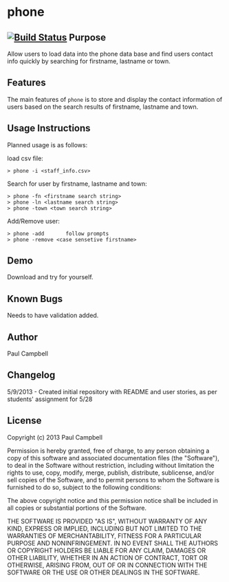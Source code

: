 phone
=====================
[![Build Status](https://travis-ci.org/nimbleltd/NSS-phone-db.png)](https://travis-ci.org/nimbleltd/NSS-phone-db)
Purpose
-------

Allow users to load data into the phone data base and find users contact info quickly 
by searching for firstname, lastname or town.

Features
--------
The main features of `phone` is to store and display the contact information of users 
based on the search results of firstname, lastname and town.

Usage Instructions
------------------
Planned usage is as follows:

load csv file:

    > phone -i <staff_info.csv>

Search for user by firstname, lastname and town:

    > phone -fn <firstname search string>
    > phone -ln <lastname search string>
    > phone -town <town search string>
    
Add/Remove user:

    > phone -add       follow prompts
    > phone -remove <case sensetive firstname>


Demo
----
Download and try for yourself.

Known Bugs
----------
Needs to have validation added.

Author
------

Paul Campbell

Changelog
---------

5/9/2013 - Created initial repository with README and user stories, as per students' assignment for 5/28

License
-------
Copyright (c) 2013 Paul Campbell

Permission is hereby granted, free of charge, to any person obtaining a copy
of this software and associated documentation files (the "Software"), to deal
in the Software without restriction, including without limitation the rights
to use, copy, modify, merge, publish, distribute, sublicense, and/or sell
copies of the Software, and to permit persons to whom the Software is
furnished to do so, subject to the following conditions:

The above copyright notice and this permission notice shall be included in
all copies or substantial portions of the Software.

THE SOFTWARE IS PROVIDED "AS IS", WITHOUT WARRANTY OF ANY KIND, EXPRESS OR
IMPLIED, INCLUDING BUT NOT LIMITED TO THE WARRANTIES OF MERCHANTABILITY,
FITNESS FOR A PARTICULAR PURPOSE AND NONINFRINGEMENT. IN NO EVENT SHALL THE
AUTHORS OR COPYRIGHT HOLDERS BE LIABLE FOR ANY CLAIM, DAMAGES OR OTHER
LIABILITY, WHETHER IN AN ACTION OF CONTRACT, TORT OR OTHERWISE, ARISING FROM,
OUT OF OR IN CONNECTION WITH THE SOFTWARE OR THE USE OR OTHER DEALINGS IN
THE SOFTWARE.
